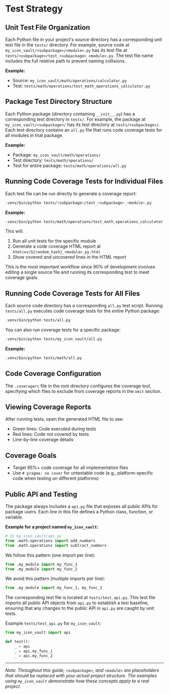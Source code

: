 # Test Strategy

## Unit Test File Organization

Each Python file in your project's source directory has a corresponding unit test file in the `tests/` directory. For example, source code at `my_icon_vault/<subpackage>/<module>.py` has its test file at `tests/<subpackage>/test_<subpackage>_<module>.py`. The test file name includes the full relative path to prevent naming collisions.

**Example:**

- Source: `my_icon_vault/math/operations/calculator.py`
- Test: `tests/math/operations/test_math_operations_calculator.py`

## Package Test Directory Structure

Each Python package (directory containing `__init__.py`) has a corresponding test directory in `tests/`. For example, the package at `my_icon_vault/<subpackage>/` has its test directory at `tests/<subpackage>/`. Each test directory contains an `all.py` file that runs code coverage tests for all modules in that package.

**Example:**

- Package: `my_icon_vault/math/operations/`
- Test directory: `tests/math/operations/`
- Test for entire package: `tests/math/operations/all.py`

## Running Code Coverage Tests for Individual Files

Each test file can be run directly to generate a coverage report:

```bash
.venv/bin/python tests/<subpackage>/test_<subpackage>_<module>.py
```

**Example:**
```bash
.venv/bin/python tests/math/operations/test_math_operations_calculator.py
```

This will:

1. Run all unit tests for the specific module
2. Generate a code coverage HTML report at `htmlcov/${random_hash}_<module>_py.html`
3. Show covered and uncovered lines in the HTML report

This is the most important workflow since 90% of development involves editing a single source file and running its corresponding test to meet coverage goals.

## Running Code Coverage Tests for All Files

Each source code directory has a corresponding `all.py` test script. Running `tests/all.py` executes code coverage tests for the entire Python package:

```bash
.venv/bin/python tests/all.py
```

You can also run coverage tests for a specific package:

```bash
.venv/bin/python tests/my_icon_vault/all.py
```

**Example:**
```bash
.venv/bin/python tests/math/all.py
```

## Code Coverage Configuration

The `.coveragerc` file in the root directory configures the coverage tool, specifying which files to exclude from coverage reports in the `omit` section.

## Viewing Coverage Reports

After running tests, open the generated HTML file to see:

- Green lines: Code executed during tests
- Red lines: Code not covered by tests  
- Line-by-line coverage details

## Coverage Goals

- Target 95%+ code coverage for all implementation files
- Use `# pragma: no cover` for untestable code (e.g., platform-specific code when testing on different platforms)

## Public API and Testing

The package always includes a `api.py` file that exposes all public APIs for package users. Each line in this file defines a Python class, function, or variable.

**Example for a project named `my_icon_vault`:**
```python
# In my_icon_vault/api.py
from .math.operations import add_numbers
from .math.operations import subtract_numbers
```

We follow this pattern (one import per line):

```python
from .my_module import my_func_1
from .my_module import my_func_2
```

We avoid this pattern (multiple imports per line):

```python
from .my_module import my_func_1, my_func_2
```

The corresponding test file is located at `tests/test_api.py`. This test file imports all public API objects from `api.py` to establish a test baseline, ensuring that any changes to the public API in `api.py` are caught by unit tests.

Example `tests/test_api.py` for `my_icon_vault`:
```python
from my_icon_vault import api

def test():
    _ = api
    _ = api.my_func_1
    _ = api.my_func_2
```

---

*Note: Throughout this guide, `<subpackage>`, and `<module>` are placeholders that should be replaced with your actual project structure. The examples using `my_icon_vault` demonstrate how these concepts apply to a real project.*
